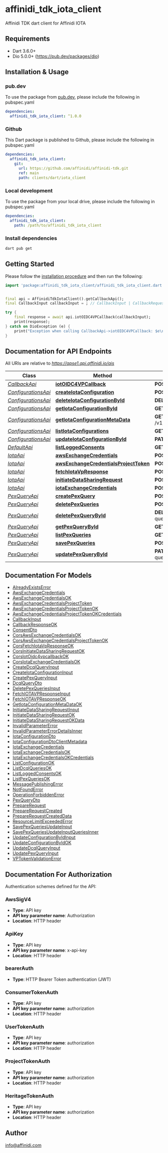 # affinidi_tdk_iota_client

Affinidi TDK dart client for Affinidi IOTA

## Requirements

- Dart 3.6.0+
- Dio 5.0.0+ (https://pub.dev/packages/dio)

## Installation & Usage

### pub.dev

To use the package from [pub.dev](https://pub.dev), please include the following in pubspec.yaml

```yaml
dependencies:
  affinidi_tdk_iota_client: ^1.0.0
```

### Github

This Dart package is published to Github, please include the following in pubspec.yaml

```yaml
dependencies:
  affinidi_tdk_iota_client:
    git:
      url: https://github.com/affinidi/affinidi-tdk.git
      ref: main
      path: clients/dart/iota_client
```

### Local development

To use the package from your local drive, please include the following in pubspec.yaml

```yaml
dependencies:
  affinidi_tdk_iota_client:
    path: /path/to/affinidi_tdk_iota_client
```

### Install dependencies

```bash
dart pub get
```

## Getting Started

Please follow the [installation procedure](#installation--usage) and then run the following:

```dart
import 'package:affinidi_tdk_iota_client/affinidi_tdk_iota_client.dart';


final api = AffinidiTdkIotaClient().getCallbackApi();
final CallbackInput callbackInput = ; // CallbackInput | CallbackRequestInput

try {
    final response = await api.iotOIDC4VPCallback(callbackInput);
    print(response);
} catch on DioException (e) {
    print("Exception when calling CallbackApi->iotOIDC4VPCallback: $e\n");
}

```

## Documentation for API Endpoints

All URIs are relative to *https://apse1.api.affinidi.io/ais*

| Class                                           | Method                                                                                      | HTTP request                                                               | Description |
| ----------------------------------------------- | ------------------------------------------------------------------------------------------- | -------------------------------------------------------------------------- | ----------- |
| [_CallbackApi_](doc/CallbackApi.md)             | [**iotOIDC4VPCallback**](doc/CallbackApi.md#iotoidc4vpcallback)                             | **POST** /v1/callback                                                      |
| [_ConfigurationsApi_](doc/ConfigurationsApi.md) | [**createIotaConfiguration**](doc/ConfigurationsApi.md#createiotaconfiguration)             | **POST** /v1/configurations                                                |
| [_ConfigurationsApi_](doc/ConfigurationsApi.md) | [**deleteIotaConfigurationById**](doc/ConfigurationsApi.md#deleteiotaconfigurationbyid)     | **DELETE** /v1/configurations/{configurationId}                            |
| [_ConfigurationsApi_](doc/ConfigurationsApi.md) | [**getIotaConfigurationById**](doc/ConfigurationsApi.md#getiotaconfigurationbyid)           | **GET** /v1/configurations/{configurationId}                               |
| [_ConfigurationsApi_](doc/ConfigurationsApi.md) | [**getIotaConfigurationMetaData**](doc/ConfigurationsApi.md#getiotaconfigurationmetadata)   | **GET** /v1/projects/{projectId}/configurations/{configurationId}/metadata |
| [_ConfigurationsApi_](doc/ConfigurationsApi.md) | [**listIotaConfigurations**](doc/ConfigurationsApi.md#listiotaconfigurations)               | **GET** /v1/configurations                                                 |
| [_ConfigurationsApi_](doc/ConfigurationsApi.md) | [**updateIotaConfigurationById**](doc/ConfigurationsApi.md#updateiotaconfigurationbyid)     | **PATCH** /v1/configurations/{configurationId}                             |
| [_DefaultApi_](doc/DefaultApi.md)               | [**listLoggedConsents**](doc/DefaultApi.md#listloggedconsents)                              | **GET** /v1/logged-consents                                                |
| [_IotaApi_](doc/IotaApi.md)                     | [**awsExchangeCredentials**](doc/IotaApi.md#awsexchangecredentials)                         | **POST** /v1/aws-exchange-credentials                                      |
| [_IotaApi_](doc/IotaApi.md)                     | [**awsExchangeCredentialsProjectToken**](doc/IotaApi.md#awsexchangecredentialsprojecttoken) | **POST** /v1/aws-exchange-credentials/project-token                        |
| [_IotaApi_](doc/IotaApi.md)                     | [**fetchIotaVpResponse**](doc/IotaApi.md#fetchiotavpresponse)                               | **POST** /v1/fetch-iota-response                                           |
| [_IotaApi_](doc/IotaApi.md)                     | [**initiateDataSharingRequest**](doc/IotaApi.md#initiatedatasharingrequest)                 | **POST** /v1/initiate-data-sharing-request                                 |
| [_IotaApi_](doc/IotaApi.md)                     | [**iotaExchangeCredentials**](doc/IotaApi.md#iotaexchangecredentials)                       | **POST** /v1/exchange-credentials                                          |
| [_PexQueryApi_](doc/PexQueryApi.md)             | [**createPexQuery**](doc/PexQueryApi.md#createpexquery)                                     | **POST** /v1/configurations/{configurationId}/pex-queries                  |
| [_PexQueryApi_](doc/PexQueryApi.md)             | [**deletePexQueries**](doc/PexQueryApi.md#deletepexqueries)                                 | **POST** /v1/configurations/{configurationId}/delete-queries               |
| [_PexQueryApi_](doc/PexQueryApi.md)             | [**deletePexQueryById**](doc/PexQueryApi.md#deletepexquerybyid)                             | **DELETE** /v1/configurations/{configurationId}/pex-queries/{queryId}      |
| [_PexQueryApi_](doc/PexQueryApi.md)             | [**getPexQueryById**](doc/PexQueryApi.md#getpexquerybyid)                                   | **GET** /v1/configurations/{configurationId}/pex-queries/{queryId}         |
| [_PexQueryApi_](doc/PexQueryApi.md)             | [**listPexQueries**](doc/PexQueryApi.md#listpexqueries)                                     | **GET** /v1/configurations/{configurationId}/pex-queries                   |
| [_PexQueryApi_](doc/PexQueryApi.md)             | [**savePexQueries**](doc/PexQueryApi.md#savepexqueries)                                     | **POST** /v1/configurations/{configurationId}/save-queries                 |
| [_PexQueryApi_](doc/PexQueryApi.md)             | [**updatePexQueryById**](doc/PexQueryApi.md#updatepexquerybyid)                             | **PATCH** /v1/configurations/{configurationId}/pex-queries/{queryId}       |

## Documentation For Models

- [AlreadyExistsError](doc/AlreadyExistsError.md)
- [AwsExchangeCredentials](doc/AwsExchangeCredentials.md)
- [AwsExchangeCredentialsOK](doc/AwsExchangeCredentialsOK.md)
- [AwsExchangeCredentialsProjectToken](doc/AwsExchangeCredentialsProjectToken.md)
- [AwsExchangeCredentialsProjectTokenOK](doc/AwsExchangeCredentialsProjectTokenOK.md)
- [AwsExchangeCredentialsProjectTokenOKCredentials](doc/AwsExchangeCredentialsProjectTokenOKCredentials.md)
- [CallbackInput](doc/CallbackInput.md)
- [CallbackResponseOK](doc/CallbackResponseOK.md)
- [ConsentDto](doc/ConsentDto.md)
- [CorsAwsExchangeCredentialsOK](doc/CorsAwsExchangeCredentialsOK.md)
- [CorsAwsExchangeCredentialsProjectTokenOK](doc/CorsAwsExchangeCredentialsProjectTokenOK.md)
- [CorsFetchIotaVpResponseOK](doc/CorsFetchIotaVpResponseOK.md)
- [CorsInitiateDataSharingRequestOK](doc/CorsInitiateDataSharingRequestOK.md)
- [CorsIotOidc4vpcallbackOK](doc/CorsIotOidc4vpcallbackOK.md)
- [CorsIotaExchangeCredentialsOK](doc/CorsIotaExchangeCredentialsOK.md)
- [CreateDcqlQueryInput](doc/CreateDcqlQueryInput.md)
- [CreateIotaConfigurationInput](doc/CreateIotaConfigurationInput.md)
- [CreatePexQueryInput](doc/CreatePexQueryInput.md)
- [DcqlQueryDto](doc/DcqlQueryDto.md)
- [DeletePexQueriesInput](doc/DeletePexQueriesInput.md)
- [FetchIOTAVPResponseInput](doc/FetchIOTAVPResponseInput.md)
- [FetchIOTAVPResponseOK](doc/FetchIOTAVPResponseOK.md)
- [GetIotaConfigurationMetaDataOK](doc/GetIotaConfigurationMetaDataOK.md)
- [InitiateDataSharingRequestInput](doc/InitiateDataSharingRequestInput.md)
- [InitiateDataSharingRequestOK](doc/InitiateDataSharingRequestOK.md)
- [InitiateDataSharingRequestOKData](doc/InitiateDataSharingRequestOKData.md)
- [InvalidParameterError](doc/InvalidParameterError.md)
- [InvalidParameterErrorDetailsInner](doc/InvalidParameterErrorDetailsInner.md)
- [IotaConfigurationDto](doc/IotaConfigurationDto.md)
- [IotaConfigurationDtoClientMetadata](doc/IotaConfigurationDtoClientMetadata.md)
- [IotaExchangeCredentials](doc/IotaExchangeCredentials.md)
- [IotaExchangeCredentialsOK](doc/IotaExchangeCredentialsOK.md)
- [IotaExchangeCredentialsOKCredentials](doc/IotaExchangeCredentialsOKCredentials.md)
- [ListConfigurationOK](doc/ListConfigurationOK.md)
- [ListDcqlQueriesOK](doc/ListDcqlQueriesOK.md)
- [ListLoggedConsentsOK](doc/ListLoggedConsentsOK.md)
- [ListPexQueriesOK](doc/ListPexQueriesOK.md)
- [MessagePublishingError](doc/MessagePublishingError.md)
- [NotFoundError](doc/NotFoundError.md)
- [OperationForbiddenError](doc/OperationForbiddenError.md)
- [PexQueryDto](doc/PexQueryDto.md)
- [PrepareRequest](doc/PrepareRequest.md)
- [PrepareRequestCreated](doc/PrepareRequestCreated.md)
- [PrepareRequestCreatedData](doc/PrepareRequestCreatedData.md)
- [ResourceLimitExceededError](doc/ResourceLimitExceededError.md)
- [SavePexQueriesUpdateInput](doc/SavePexQueriesUpdateInput.md)
- [SavePexQueriesUpdateInputQueriesInner](doc/SavePexQueriesUpdateInputQueriesInner.md)
- [UpdateConfigurationByIdInput](doc/UpdateConfigurationByIdInput.md)
- [UpdateConfigurationByIdOK](doc/UpdateConfigurationByIdOK.md)
- [UpdateDcqlQueryInput](doc/UpdateDcqlQueryInput.md)
- [UpdatePexQueryInput](doc/UpdatePexQueryInput.md)
- [VPTokenValidationError](doc/VPTokenValidationError.md)

## Documentation For Authorization

Authentication schemes defined for the API:

### AwsSigV4

- **Type**: API key
- **API key parameter name**: Authorization
- **Location**: HTTP header

### ApiKey

- **Type**: API key
- **API key parameter name**: x-api-key
- **Location**: HTTP header

### bearerAuth

- **Type**: HTTP Bearer Token authentication (JWT)

### ConsumerTokenAuth

- **Type**: API key
- **API key parameter name**: authorization
- **Location**: HTTP header

### UserTokenAuth

- **Type**: API key
- **API key parameter name**: authorization
- **Location**: HTTP header

### ProjectTokenAuth

- **Type**: API key
- **API key parameter name**: authorization
- **Location**: HTTP header

### HeritageTokenAuth

- **Type**: API key
- **API key parameter name**: authorization
- **Location**: HTTP header

## Author

info@affinidi.com
